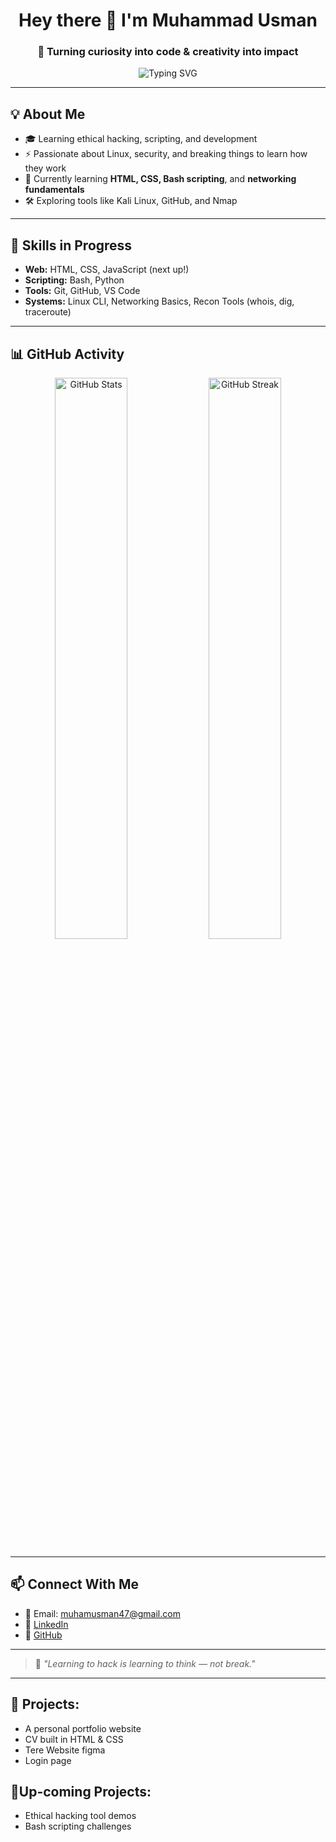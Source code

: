 <h1 align="center">Hey there 👋 I'm Muhammad Usman</h1>
<h3 align="center">🧠 Turning curiosity into code & creativity into impact</h3>

<p align="center">
  <img src="https://readme-typing-svg.demolab.com?font=Fira+Code&size=22&duration=2500&pause=1200&center=true&vCenter=true&width=550&height=45&lines=Welcome+to+my+GitHub!;Future+Cybersecurity+Expert+in+training.;Building+projects,+breaking+limits." alt="Typing SVG" />
</p>

---

## 💡 About Me

- 🎓 Learning ethical hacking, scripting, and development  
- ⚡ Passionate about Linux, security, and breaking things to learn how they work  
- 🔭 Currently learning **HTML, CSS, Bash scripting**, and **networking fundamentals**  
- 🛠️ Exploring tools like Kali Linux, GitHub, and Nmap  

---

## 🧠 Skills in Progress

- **Web:** HTML, CSS, JavaScript (next up!)  
- **Scripting:** Bash, Python  
- **Tools:** Git, GitHub, VS Code  
- **Systems:** Linux CLI, Networking Basics, Recon Tools (whois, dig, traceroute)  

---

## 📊 GitHub Activity

<p align="center">
  <img src="https://github-readme-stats.vercel.app/api?username=codedotusman&show_icons=true&theme=tokyonight&hide_border=true&hide_title=true" width="48%" alt="GitHub Stats" />
  <img src="https://github-readme-streak-stats.herokuapp.com/?user=codedotusman&theme=tokyonight&hide_border=true" width="48%" alt="GitHub Streak" />
</p>


---

## 📫 Connect With Me

- 📧 Email: muhamusman47@gmail.com  
- 🔗 [LinkedIn](https://www.linkedin.com/in/muhammad-usman🇵🇸-10a251280)  
- 🐙 [GitHub](https://github.com/IIIIXI-git)  

---

> 💬 *"Learning to hack is learning to think — not break."*   

---

## 🔭 Projects:

- A personal portfolio website    
- CV built in HTML & CSS
- Tere Website figma
- Login page
  
## 💭Up-coming Projects: 

- Ethical hacking tool demos
- Bash scripting challenges  
